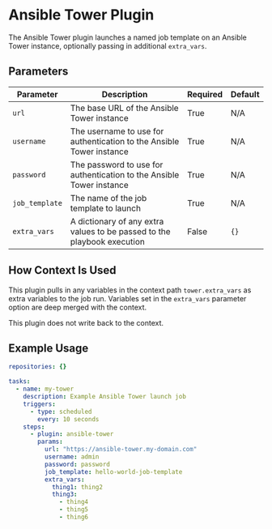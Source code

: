 # Ansible Tower Plugin

The Ansible Tower plugin launches a named job template on an Ansible Tower instance, optionally passing in additional `extra_vars`.

## Parameters

| Parameter | Description | Required | Default |
|---|---|---|---|
| `url` | The base URL of the Ansible Tower instance | True | N/A |
| `username` | The username to use for authentication to the Ansible Tower instance | True | N/A |
| `password` | The password to use for authentication to the Ansible Tower instance | True | N/A |
| `job_template` | The name of the job template to launch | True | N/A |
| `extra_vars` | A dictionary of any extra values to be passed to the playbook execution | False | `{}` |

## How Context Is Used

This plugin pulls in any variables in the context path `tower.extra_vars` as extra variables to the job run. Variables set in the `extra_vars` parameter option are deep merged with the context.

This plugin does not write back to the context.

## Example Usage

```yaml
repositories: {}

tasks:
  - name: my-tower
    description: Example Ansible Tower launch job
    triggers:
      - type: scheduled
        every: 10 seconds
    steps:
      - plugin: ansible-tower
        params:
          url: "https://ansible-tower.my-domain.com"
          username: admin
          password: password
          job_template: hello-world-job-template
          extra_vars:
            thing1: thing2
            thing3:
              - thing4
              - thing5
              - thing6

```
